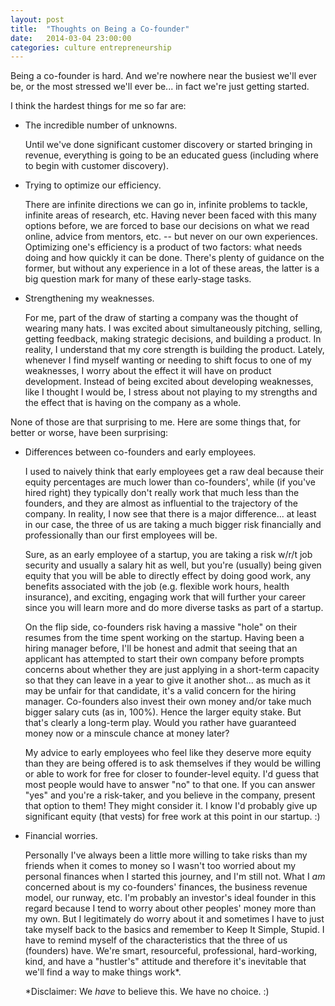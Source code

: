 ```yaml
---
layout: post
title:  "Thoughts on Being a Co-founder"
date:   2014-03-04 23:00:00
categories: culture entrepreneurship
---
```


Being a co-founder is hard. And we're nowhere near the busiest we'll ever be, or the most stressed we'll ever be... in
fact we're just getting started.

I think the hardest things for me so far are:

- The incredible number of unknowns.
  
  Until we've done significant customer discovery or started bringing in revenue, everything is going to be an educated
  guess (including where to begin with customer discovery).

- Trying to optimize our efficiency.
  
  There are infinite directions we can go in, infinite problems to tackle, infinite areas of research, etc. Having
  never been faced with this many options before, we are forced to base our decisions on what we read online, advice
  from mentors, etc. -- but never on our own experiences. Optimizing one's efficiency is a product of two factors: what
  needs doing and how quickly it can be done. There's plenty of guidance on the former, but without any experience in a
  lot of these areas, the latter is a big question mark for many of these early-stage tasks.

- Strengthening my weaknesses.
  
  For me, part of the draw of starting a company was the thought of wearing many hats. I was excited about
  simultaneously pitching, selling, getting feedback, making strategic decisions, and building a product. In reality, I
  understand that my core strength is building the product. Lately, whenever I find myself wanting or needing to shift
  focus to one of my weaknesses, I worry about the effect it will have on product development. Instead of being excited
  about developing weaknesses, like I thought I would be, I stress about not playing to my strengths and the
  effect that is having on the company as a whole.

None of those are that surprising to me. Here are some things that, for better or worse, have been surprising:

- Differences between co-founders and early employees.

  I used to naively think that early employees get a raw deal because their equity percentages are much lower than
  co-founders', while (if you've hired right) they typically don't really work that much less than the founders, and
  they are almost as influential to the trajectory of the company. In reality, I now see that there is a major
  difference... at least in our case, the three of us are taking a much bigger risk financially and professionally than
  our first employees will be.

  Sure, as an early employee of a startup, you are taking a risk w/r/t job security and usually a salary hit as well,
  but you're (usually) being given equity that you will be able to directly effect by doing good work, any benefits
  associated with the job (e.g. flexible work hours, health insurance), and exciting, engaging work that will further
  your career since you will learn more and do more diverse tasks as part of a startup.
  
  On the flip side, co-founders risk having a massive "hole" on their resumes from the time spent working on the
  startup. Having been a hiring manager before, I'll be honest and admit that seeing that an applicant has attempted to
  start their own company before prompts concerns about whether they are just applying in a short-term capacity so that
  they can leave in a year to give it another shot... as much as it may be unfair for that candidate, it's a valid
  concern for the hiring manager. Co-founders also invest their own money and/or take much bigger salary cuts (as in,
  100%). Hence the larger equity stake. But that's clearly a long-term play. Would you rather have guaranteed money now
  or a minscule chance at money later?

  My advice to early employees who feel like they deserve more equity than they are being offered is to ask themselves
  if they would be willing or able to work for free for closer to founder-level equity. I'd guess that most people
  would have to answer "no" to that one. If you can answer "yes" and you're a risk-taker, and you believe in the
  company, present that option to them! They might consider it. I know I'd probably give up significant equity (that
  vests) for free work at this point in our startup. :)

- Financial worries.

  Personally I've always been a little more willing to take risks than my friends when it comes to money so I wasn't
  too worried about my personal finances when I started this journey, and I'm still not. What I _am_ concerned about is
  my co-founders' finances, the business revenue model, our runway, etc. I'm probably an investor's ideal founder in
  this regard because I tend to worry about other peoples' money more than my own. But I legitimately do worry about it
  and sometimes I have to just take myself back to the basics and remember to Keep It Simple, Stupid. I have to remind
  myself of the characteristics that the three of us (founders) have. We're smart, resourceful, professional,
  hard-working, kind, and have a "hustler's" attitude and therefore it's inevitable that we'll find a way to make
  things work*.

  *Disclaimer: We _have_ to believe this. We have no choice. :)
